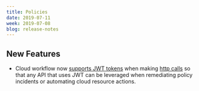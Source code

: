 ```yaml
---
title: Policies
date: 2019-07-11
week: 2019-07-08
blog: release-notes
---
```


## New Features

* Cloud workflow now [supports JWT tokens](/ss/reference/rcl/v2/ss_RCL_functions.html#miscellaneous-jwt_encode) when making [http calls](/ss/reference/rcl/v2/ss_RCL_functions.html#http-https-functions) so that any API that uses JWT can be leveraged when remediating policy incidents or automating cloud resource actions.